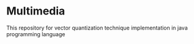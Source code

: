 # Multimedia
This repository for vector quantization technique implementation in java programming language
